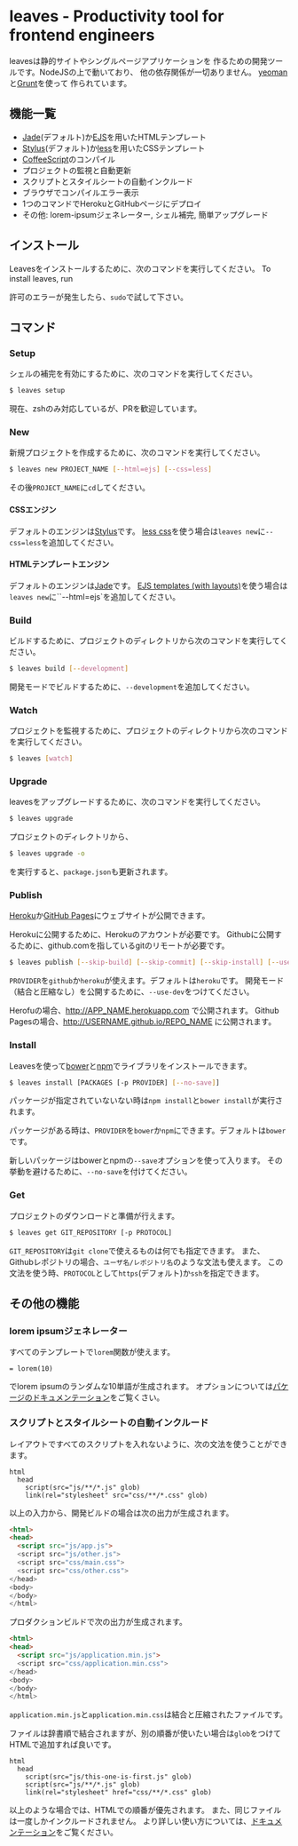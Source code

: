 # leaves - Productivity tool for frontend engineers

leavesは静的サイトやシングルページアプリケーションを
作るための開発ツールです。NodeJSの上で動いており、
他の依存関係が一切ありません。
[yeoman](http://yeoman.io/)と[Grunt](http://gruntjs.com/)を使って
作られています。

## 機能一覧

* [Jade](http://jade-lang.com/)(デフォルト)か[EJS](https://github.com/RandomEtc/ejs-locals)を用いたHTMLテンプレート
* [Stylus](http://learnboost.github.io/stylus/)(デフォルト)か[less](http://lesscss.org/)を用いたCSSテンプレート
* [CoffeeScript](http://coffeescript.org/)のコンパイル
* プロジェクトの監視と自動更新
* スクリプトとスタイルシートの自動インクルード
* ブラウザでコンパイルエラー表示
* 1つのコマンドでHerokuとGitHubページにデプロイ
* その他: lorem-ipsumジェネレーター, シェル補完, 簡単アップグレード

## インストール

Leavesをインストールするために、次のコマンドを実行してください。
To install leaves, run

許可のエラーが発生したら、`sudo`で試して下さい。

## コマンド

### Setup

シェルの補完を有効にするために、次のコマンドを実行してください。

```sh
$ leaves setup
```

現在、zshのみ対応しているが、PRを歓迎しています。

### New

新規プロジェクトを作成するために、次のコマンドを実行してください。

```sh
$ leaves new PROJECT_NAME [--html=ejs] [--css=less]
```

その後`PROJECT_NAME`に`cd`してください。

#### CSSエンジン

デフォルトのエンジンは[Stylus](http://learnboost.github.io/stylus/)です。
[less css](http://lesscss.org/)を使う場合は`leaves new`に`--css=less`を追加してください。

#### HTMLテンプレートエンジン

デフォルトのエンジンは[Jade](http://jade-lang.com/)です。
[EJS templates (with layouts)](https://github.com/RandomEtc/ejs-locals)を使う場合は`leaves new`に``--html=ejs`を追加してください。

### Build

ビルドするために、プロジェクトのディレクトリから次のコマンドを実行してください。

```sh
$ leaves build [--development]
```

開発モードでビルドするために、`--development`を追加してください。

### Watch

プロジェクトを監視するために、プロジェクトのディレクトリから次のコマンドを実行してください。

```sh
$ leaves [watch]
```

### Upgrade

leavesをアップグレードするために、次のコマンドを実行してください。

```sh
$ leaves upgrade
```

プロジェクトのディレクトリから、

```sh
$ leaves upgrade -o
```

を実行すると、`package.json`も更新されます。

### Publish

[Heroku][heroku]か[GitHub Pages][github-pages]にウェブサイトが公開できます。

Herokuに公開するために、Herokuのアカウントが必要です。
Githubに公開するために、github.comを指しているgitのリモートが必要です。

```sh
$ leaves publish [--skip-build] [--skip-commit] [--skip-install] [--use-dev] [-p PROVIDER]
```

`PROVIDER`を`github`か`heroku`が使えます。デフォルトは`heroku`です。
開発モード（結合と圧縮なし）を公開するために、`--use-dev`をつけてください。

Herofuの場合、http://APP_NAME.herokuapp.com で公開されます。
Github Pagesの場合、http://USERNAME.github.io/REPO_NAME に公開されます。

### Install

Leavesを使って[bower][bower]と[npm][npm]でライブラリをインストールできます。

```sh
$ leaves install [PACKAGES [-p PROVIDER] [--no-save]]
```

パッケージが指定されていないない時は`npm install`と`bower install`が実行されます。

パッケージがある時は、`PROVIDER`を`bower`か`npm`にできます。デフォルトは`bower`です。

新しいパッケージはbowerとnpmの`--save`オプションを使って入ります。
その挙動を避けるために、`--no-save`を付けてください。

### Get

プロジェクトのダウンロードと準備が行えます。

```sh
$ leaves get GIT_REPOSITORY [-p PROTOCOL]
```

`GIT_REPOSITORY`は`git clone`で使えるものは何でも指定できます。
また、Githubレポジトリの場合、`ユーザ名/レポジトリ名`のような文法も使えます。
この文法を使う時、`PROTOCOL`として`https`(デフォルト)か`ssh`を指定できます。

## その他の機能

### lorem ipsumジェネレーター

すべてのテンプレートで`lorem`関数が使えます。

```jade
= lorem(10)
```

でlorem ipsumのランダムな10単語が生成されます。
オプションについては[パケージのドキュメンテーション][node-lorem-ipsum]をご覧くさい。

### スクリプトとスタイルシートの自動インクルード

レイアウトですべてのスクリプトを入れないように、次の文法を使うことができます。

```jade
html
  head
    script(src="js/**/*.js" glob)
    link(rel="stylesheet" src="css/**/*.css" glob)
```

以上の入力から、開発ビルドの場合は次の出力が生成されます。

```html
<html>
<head>
  <script src="js/app.js">
  <script src="js/other.js">
  <script src="css/main.css">
  <script src="css/other.css">
</head>
<body>
</body>
</html>
```

プロダクションビルドで次の出力が生成されます。

```html
<html>
<head>
  <script src="js/application.min.js">
  <script src="css/application.min.css">
</head>
<body>
</body>
</html>
```

`application.min.js`と`application.min.css`は結合と圧縮されたファイルです。

ファイルは辞書順で結合されますが、別の順番が使いたい場合は`glob`をつけて
HTMLで追加すれば良いです。


```jade
html
  head
    script(src="js/this-one-is-first.js" glob)
    script(src="js/**/*.js" glob)
    link(rel="stylesheet" href="css/**/*.css" glob)
```

以上のような場合では、HTMLでの順番が優先されます。
また、同じファイルは一度しかインクルードされません。
より詳しい使い方については、[ドキュメンテーション][node-glob-html]をご覧ください。


[generator-static-website]: https://github.com/claudetech/generator-static-website
[github-pages]: https://pages.github.com/
[heroku]: https://www.heroku.com/
[bower]: http://bower.io/
[npm]: https://www.npmjs.org/
[node-lorem-ipsum]: https://github.com/knicklabs/lorem-ipsum.js
[node-glob-html]: https://github.com/claudetech/node-glob-html
